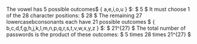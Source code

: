 The vowel has 5 possible outcomes$ { a,e,i,o,u } $: $ 5 $ 
It must choose 1 of the 28 character positions: $ 28 $ 
The remaining 27 lowercasebconsonants each have 21 possible outcomes 
$ { b,c,d,f,g,h,j,k,l,m,n,p,q,r,s,t,v,w,x,y,z } $: $ 21^{27} $
The total number of passwords is the product of these outcomes: $ 5 times 28 times 21^{27} $
